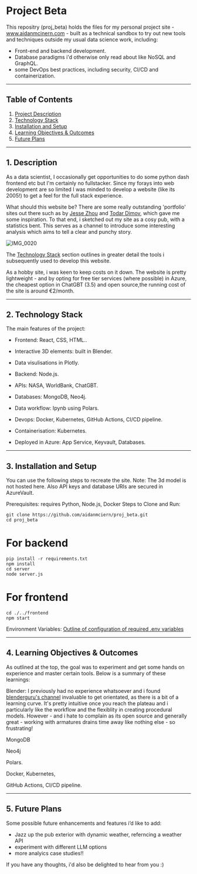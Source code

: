 # Project Beta
This repositry (proj_beta) holds the files for my personal project site - www.aidanmcinern.com - built as a technical sandbox to try out new tools and techniques outside my usual data science work, including:
- Front-end and backend development.
- Database paradigms i'd otherwise only read about like NoSQL and GraphQL.
- some DevOps best practices, including security, CI/CD and containerization.

---

## Table of Contents
1. [Project Description](#description)
2. [Technology Stack](#technologystack)
3. [Installation and Setup](#installationandsetup)
4. [Learning Objectives & Outcomes](#learningobjectivesoutcomes)
5. [Future Plans](#futureplans)

---

## 1. Description

As a data scientist, I occasionally get opportunities to do some python dash frontend etc but I'm certainly no fullstacker. Since my forays into web development are so limited I was minded to develop a website (like its 2005!) to get a feel for the full stack experience.

What should this website be? There are some really outstanding 'portfolio' sites out there such as by [Jesse Zhou](https://jesse-zhou.com) and [Todar Dimov](https://dvlpr.pro/), which gave me some inspiration. To that end, i sketched out my site as a cosy pub, with a statistics bent. This serves as a channel to introduce some interesting analysis which aims to tell a clear and punchy story.

![IMG_0020](https://github.com/user-attachments/assets/6f82f8d6-0863-41d3-b22b-9af441666dfc)

The [Technology Stack](#technologystack) section outlines in greater detail the tools i subsequently used to develop this website. 

As a hobby site, i was keen to keep costs on it down. The website is pretty lightweight - and by opting for free tier services (where possible) in Azure, the cheapest option in ChatGBT (3.5) and open source,the running cost of the site is around €2/month.

---

## 2. Technology Stack
The main features of the project:
- Frontend: React, CSS, HTML..
- Interactive 3D elements: built in Blender.
- Data visulisations in Plotly.

- Backend: Node.js.
- APIs: NASA, WorldBank, ChatGBT.
- Databases: MongoDB, Neo4j.
- Data workflow: Ipynb using Polars.
- Devops: Docker, Kubernetes, GitHub Actions, CI/CD pipeline.
- Containerisation: Kubernetes.
- Deployed in Azure: App Service, Keyvault, Databases.

---

## 3. Installation and Setup
You can use the following steps to recreate the site.
Note: The 3d model is not hosted here. Also API keys and database URIs are secured in AzureVault.

Prerequisites: requires Python, Node.js, Docker
Steps to Clone and Run:
```
git clone https://github.com/aidanmciern/proj_beta.git
cd proj_beta
```

# For backend
```
pip install -r requirements.txt
npm install
cd server
node server.js 
```
# For frontend
```
cd ./../frontend
npm start
```
Environment Variables: [Outline of configuration of required .env variables](https://learn.microsoft.com/en-us/azure/developer/azure-developer-cli/manage-environment-variables) 

---

## 4. Learning Objectives & Outcomes
As outlined at the top, the goal was to experiment and get some hands on experience and master certain tools. Below is a summary of these learnings:  

Blender: I previously had no experience whatsoever and i found [blenderguru's channel](https://www.youtube.com/@blenderguru) invaluable to get orientated, as there is a bit of a learning curve. It's pretty intuitive once you reach the plateau and i particularly like the workflow and the flexiblity in creating procedural models. However - and i hate to complain as its open source and generally great - working with armatures drains time away like nothing else - so frustrating!

MongoDB

Neo4j

Polars.

Docker, Kubernetes, 

GitHub Actions, CI/CD pipeline.

---

## 5. Future Plans
Some possible future enhancements and features i’d like to add:
- Jazz up the pub exterior with dynamic weather, referncing a weather API
- experiment with different LLM options
- more analyics case studies!!

If you have any thoughts, i'd also be delighted to hear from you :)
